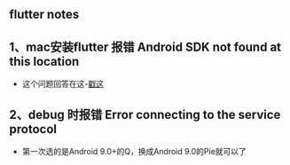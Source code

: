 **flutter notes**
----------
## 1、mac安装flutter 报错 Android SDK not found at this location

- 这个问题回答在这-[戳这](https://segmentfault.com/q/1010000019662511/a-1020000019665579)

## 2、debug 时报错 Error connecting to the service protocol

- 第一次选的是Android 9.0+的Q，换成Android 9.0的Pie就可以了

